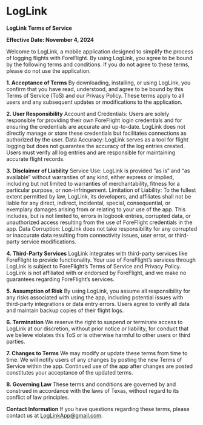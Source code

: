# LogLink
**LogLink Terms of Service**

**Effective Date: November 4, 2024**

Welcome to LogLink, a mobile application designed to simplify the process of logging flights with ForeFlight. By using LogLink, you agree to be bound by the following terms and conditions. If you do not agree to these terms, please do not use the application.

**1. Acceptance of Terms**
By downloading, installing, or using LogLink, you confirm that you have read, understood, and agree to be bound by this Terms of Service (ToS) and our Privacy Policy. These terms apply to all users and any subsequent updates or modifications to the application.

**2. User Responsibility**
Account and Credentials: Users are solely responsible for providing their own ForeFlight login credentials and for ensuring the credentials are accurate and up-to-date. LogLink does not directly manage or store these credentials but facilitates connections as authorized by the user.
Data Accuracy: LogLink serves as a tool for flight logging but does not guarantee the accuracy of the log entries created. Users must verify all log entries and are responsible for maintaining accurate flight records.

**3. Disclaimer of Liability**
Service Use: LogLink is provided “as is” and “as available” without warranties of any kind, either express or implied, including but not limited to warranties of merchantability, fitness for a particular purpose, or non-infringement.
Limitation of Liability: To the fullest extent permitted by law, LogLink, its developers, and affiliates shall not be liable for any direct, indirect, incidental, special, consequential, or exemplary damages arising from or relating to your use of the app. This includes, but is not limited to, errors in logbook entries, corrupted data, or unauthorized access resulting from the use of ForeFlight credentials in the app.
Data Corruption: LogLink does not take responsibility for any corrupted or inaccurate data resulting from connectivity issues, user error, or third-party service modifications.

**4. Third-Party Services**
LogLink integrates with third-party services like ForeFlight to provide functionality. Your use of ForeFlight’s services through LogLink is subject to ForeFlight’s Terms of Service and Privacy Policy. LogLink is not affiliated with or endorsed by ForeFlight, and we make no guarantees regarding ForeFlight’s services.

**5. Assumption of Risk**
By using LogLink, you assume all responsibility for any risks associated with using the app, including potential issues with third-party integrations or data entry errors. Users agree to verify all data and maintain backup copies of their flight logs.

**6. Termination**
We reserve the right to suspend or terminate access to LogLink at our discretion, without prior notice or liability, for conduct that we believe violates this ToS or is otherwise harmful to other users or third parties.

**7. Changes to Terms**
We may modify or update these terms from time to time. We will notify users of any changes by posting the new Terms of Service within the app. Continued use of the app after changes are posted constitutes your acceptance of the updated terms.

**8. Governing Law**
These terms and conditions are governed by and construed in accordance with the laws of Texas, without regard to its conflict of law principles.

**Contact Information**
If you have questions regarding these terms, please contact us at LogLinkApp@gmail.com.


